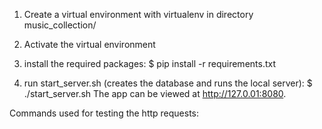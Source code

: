 1) Create a virtual environment with virtualenv in directory music_collection/

2) Activate the virtual environment

3) install the required packages:
$ pip install -r requirements.txt

4) run start_server.sh (creates the database and runs the local server):
$ ./start_server.sh
The app can be viewed at http://127.0.01:8080.


Commands used for testing the http requests:

